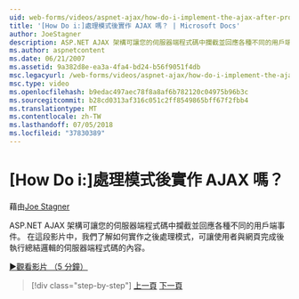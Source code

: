 ```yaml
---
uid: web-forms/videos/aspnet-ajax/how-do-i-implement-the-ajax-after-processing-pattern
title: '[How Do i:]處理模式後實作 AJAX 嗎？ | Microsoft Docs'
author: JoeStagner
description: ASP.NET AJAX 架構可讓您的伺服器端程式碼中攔截並回應各種不同的用戶端事件。 在這段影片中，我們了解如何實作 Aft 的內容...
ms.author: aspnetcontent
ms.date: 06/21/2007
ms.assetid: 9a382d8e-ea3a-4fa4-bd24-b56f9051f4db
msc.legacyurl: /web-forms/videos/aspnet-ajax/how-do-i-implement-the-ajax-after-processing-pattern
msc.type: video
ms.openlocfilehash: b9edac497aec78f8a8af6b782120c04975b96b3c
ms.sourcegitcommit: b28cd0313af316c051c2ff8549865bff67f2fbb4
ms.translationtype: MT
ms.contentlocale: zh-TW
ms.lasthandoff: 07/05/2018
ms.locfileid: "37830389"
---
```

<a name="how-do-i-implement-the-ajax-after-processing-pattern"></a>[How Do i:]處理模式後實作 AJAX 嗎？
====================
藉由[Joe Stagner](https://github.com/JoeStagner)

ASP.NET AJAX 架構可讓您的伺服器端程式碼中攔截並回應各種不同的用戶端事件。 在這段影片中，我們了解如何實作之後處理模式，可讓使用者與網頁完成後執行總結邏輯的伺服器端程式碼的內容。

[&#9654;觀看影片 （5 分鐘）](https://channel9.msdn.com/Blogs/ASP-NET-Site-Videos/how-do-i-implement-the-ajax-after-processing-pattern)

> [!div class="step-by-step"]
> [上一頁](how-do-i-use-the-aspnet-ajax-history-control.md)
> [下一頁](how-do-i-update-multiple-regions-of-a-page-with-aspnet-ajax.md)
